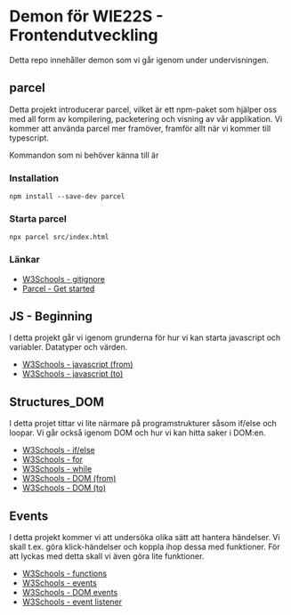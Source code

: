 # Demon för WIE22S - Frontendutveckling

Detta repo innehåller demon som vi går igenom under undervisningen.

## parcel

Detta projekt introducerar parcel, vilket är ett npm-paket som hjälper oss med all form av kompilering, packetering och visning av vår applikation. Vi kommer att använda parcel mer framöver, framför allt när vi kommer till typescript.

Kommandon som ni behöver känna till är

### Installation

```terminal
npm install --save-dev parcel
```

### Starta parcel

```terminal
npx parcel src/index.html
```

### Länkar

- [W3Schools - gitignore](https://www.w3schools.com/git/git_ignore.asp)
- [Parcel - Get started](https://parceljs.org/getting-started/webapp/)

## JS - Beginning

I detta projekt går vi igenom grunderna för hur vi kan starta javascript och variabler. Datatyper och värden. 

- [W3Schools - javascript (from)](https://www.w3schools.com/js/js_intro.asp)
- [W3Schools - javascript (to)](https://www.w3schools.com/js/js_datatypes.asp)

## Structures_DOM

I detta projet tittar vi lite närmare på programstrukturer såsom if/else och loopar. Vi går också igenom DOM och hur vi kan hitta saker i DOM:en.

- [W3Schools - if/else](https://www.w3schools.com/js/js_if_else.asp)
- [W3Schools - for](https://www.w3schools.com/js/js_loop_for.asp)
- [W3Schools - while](https://www.w3schools.com/js/js_loop_while.asp)
- [W3Schools - DOM (from)](https://www.w3schools.com/js/js_htmldom.asp)
- [W3Schools - DOM (to)](https://www.w3schools.com/js/js_htmldom_document.asp)

## Events

I detta projekt kommer vi att undersöka olika sätt att hantera händelser. Vi skall t.ex. göra klick-händelser och koppla ihop dessa med funktioner. För att lyckas med detta skall vi även göra lite funktioner. 

- [W3Schools - functions](https://www.w3schools.com/js/js_functions.asp)
- [W3Schools - events](https://www.w3schools.com/js/js_events.asp)
- [W3Schools - DOM events](https://www.w3schools.com/js/js_htmldom_events.asp)
- [W3Schools - event listener](https://www.w3schools.com/js/js_htmldom_eventlistener.asp)
